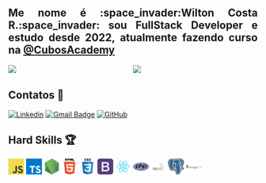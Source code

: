 <h2 align="justify">Me nome é :space_invader:Wilton Costa R.:space_invader: sou FullStack Developer e estudo desde 2022, atualmente fazendo curso na <a href="https://cubos.academy/">@CubosAcademy</a></h2>

<picture>
	<source media="(max-width: 690px)" align="left"
	srcset="https://github-readme-stats.vercel.app/api/top-langs/?username=wiltoncr&layout=compact&bg_color=4c0677&text_color=ffffff&title_color=ffffff&custom_title=Linguagens%20Usadas" width=100%  higth=80%>
  <source media="(max-width: 915px)" align="center"
	srcset="https://github-readme-stats.vercel.app/api/top-langs/?username=wiltoncr&layout=compact&bg_color=4c0677&text_color=ffffff&title_color=ffffff&custom_title=Linguagens%20Usadas" width=80% higth=80%>
<source media="(max-width: 1123px)"
	srcset="https://github-readme-stats.vercel.app/api/top-langs/?username=wiltoncr&layout=compact&bg_color=4c0677&text_color=ffffff&title_color=ffffff&custom_title=Linguagens%20Usadas" width=50%>
<source media="(min-width: 1124px)"
	srcset="https://github-readme-stats.vercel.app/api/top-langs/?username=wiltoncr&layout=compact&bg_color=4c0677&text_color=ffffff&title_color=ffffff&custom_title=Linguagens%20Usadas" width=50%>
	
  <img  width=35% align="right"  src="https://github-readme-stats.vercel.app/api/top-langs/?username=wiltoncr&layout=compact&bg_color=4c0677&text_color=ffffff&title_color=ffffff&custom_title=Linguagens%20Usadas" />
</picture>

<picture>
<source media="(max-width: 1123px)"
	srcset="https://github-readme-stats.vercel.app/api/top-langs/?username=wiltoncr&layout=compact&bg_color=4c0677&text_color=ffffff&title_color=ffffff&custom_title=Linguagens%20Usadas" width=0>
  <img  width=30% align="right" src="https://github-readme-stats.vercel.app/api?username=wiltoncr&show_icons=true&title_color=ffffff&text_color=ffffff&icon_color=ffffff&bg_color=4c0677&cache_seconds=2300&hide_rank=true&custom_title=Atividades%20no%20GitHub" />
</picture>

<img src="https://img.shields.io/static/v1?label=Overview&message=WILTONCR&color=4c0677&style=for-the-badge&logo=GitHub">

## Contatos :loudspeaker:

[![Linkedin](https://img.shields.io/badge/-wiltoncr-blue?style=flat-square&logo=Linkedin&logoColor=white&link=https://www.linkedin.com/in/wiltonCR/)](https://www.linkedin.com/in/wiltonCR/)
[![Gmail Badge](https://img.shields.io/badge/-wiltonmeg4@email.com-006bed?style=flat-square&logo=Gmail&logoColor=white&link=mailto:wiltonmeg4@gmail.com)](mailto:wiltonmeg4@gmail.com)
[![GitHub](https://img.shields.io/github/followers/iuricode?label=follow&style=social)](https://github.com/wiltoncr)

## Hard Skills :trophy:

<code><img height="32" src="https://raw.githubusercontent.com/github/explore/80688e429a7d4ef2fca1e82350fe8e3517d3494d/topics/javascript/javascript.png" alt="Javascript"/></code>
<code><img height="32" src="https://raw.githubusercontent.com/github/explore/80688e429a7d4ef2fca1e82350fe8e3517d3494d/topics/typescript/typescript.png" alt="Typescript"/></code>
<code><img height="32" src="https://raw.githubusercontent.com/github/explore/80688e429a7d4ef2fca1e82350fe8e3517d3494d/topics/nodejs/nodejs.png" alt="Nodejs"/></code>
<code><img height="32" src="https://raw.githubusercontent.com/github/explore/80688e429a7d4ef2fca1e82350fe8e3517d3494d/topics/html/html.png" alt="HTML5"/></code>
<code><img height="32" src="https://raw.githubusercontent.com/github/explore/80688e429a7d4ef2fca1e82350fe8e3517d3494d/topics/css/css.png" alt="CSS"/></code>
<code><img height="32" src="https://raw.githubusercontent.com/github/explore/80688e429a7d4ef2fca1e82350fe8e3517d3494d/topics/bootstrap/bootstrap.png" alt="Bootstrap"/></code>
<code><img height="32" src="https://raw.githubusercontent.com/github/explore/80688e429a7d4ef2fca1e82350fe8e3517d3494d/topics/react/react.png" alt="React"/></code>
<code><img height="32" src="https://raw.githubusercontent.com/github/explore/80688e429a7d4ef2fca1e82350fe8e3517d3494d/topics/php/php.png" alt="Php"/></code>
<code><img height="32" src="https://raw.githubusercontent.com/github/explore/80688e429a7d4ef2fca1e82350fe8e3517d3494d/topics/mysql/mysql.png" alt="MySQL"/></code>
<code><img height="32" src="https://raw.githubusercontent.com/github/explore/80688e429a7d4ef2fca1e82350fe8e3517d3494d/topics/postgresql/postgresql.png" alt="PostegreSQL"/></code>
<code><img height="32" src="https://raw.githubusercontent.com/github/explore/80688e429a7d4ef2fca1e82350fe8e3517d3494d/topics/mongodb/mongodb.png" alt="MongoDB"/></code>
